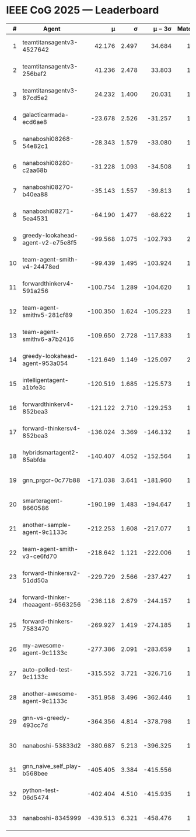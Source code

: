 # IEEE CoG 2025 — Leaderboard

| # | Agent | μ | σ | μ − 3σ | Matches | Updated |
|---:|---|---:|---:|---:|---:|---|
| 1 | teamtitansagentv3-4527642 | 42.176 | 2.497 | 34.684 | 1500 | 2025-09-01 08:44 |
| 2 | teamtitansagentv3-256baf2 | 41.236 | 2.478 | 33.803 | 1918 | 2025-09-01 08:44 |
| 3 | teamtitansagentv3-87cd5e2 | 24.232 | 1.400 | 20.031 | 1758 | 2025-09-01 08:44 |
| 4 | galacticarmada-ecd6ae8 | -23.678 | 2.526 | -31.257 | 1760 | 2025-09-01 08:44 |
| 5 | nanaboshi08268-54e82c1 | -28.343 | 1.579 | -33.080 | 1960 | 2025-09-01 08:44 |
| 6 | nanaboshi08280-c2aa68b | -31.228 | 1.093 | -34.508 | 1860 | 2025-09-01 08:44 |
| 7 | nanaboshi08270-b40ea88 | -35.143 | 1.557 | -39.813 | 1780 | 2025-09-01 08:44 |
| 8 | nanaboshi08271-5ea4531 | -64.190 | 1.477 | -68.622 | 1680 | 2025-09-01 08:44 |
| 9 | greedy-lookahead-agent-v2-e75e8f5 | -99.568 | 1.075 | -102.793 | 2110 | 2025-09-01 08:44 |
| 10 | team-agent-smith-v4-24478ed | -99.439 | 1.495 | -103.924 | 1520 | 2025-09-01 08:44 |
| 11 | forwardthinkerv4-591a256 | -100.754 | 1.289 | -104.620 | 1398 | 2025-09-01 08:44 |
| 12 | team-agent-smithv5-281cf89 | -100.350 | 1.624 | -105.223 | 1700 | 2025-09-01 08:44 |
| 13 | team-agent-smithv6-a7b2416 | -109.650 | 2.728 | -117.833 | 1900 | 2025-09-01 08:44 |
| 14 | greedy-lookahead-agent-953a054 | -121.649 | 1.149 | -125.097 | 2050 | 2025-09-01 08:44 |
| 15 | intelligentagent-a1bfe3c | -120.519 | 1.685 | -125.573 | 1512 | 2025-09-01 08:44 |
| 16 | forwardthinkerv4-852bea3 | -121.122 | 2.710 | -129.253 | 1555 | 2025-09-01 08:44 |
| 17 | forward-thinkersv4-852bea3 | -136.024 | 3.369 | -146.132 | 1244 | 2025-09-01 08:44 |
| 18 | hybridsmartagent2-85abfda | -140.407 | 4.052 | -152.564 | 1356 | 2025-09-01 08:44 |
| 19 | gnn_prgcr-0c77b88 | -171.038 | 3.641 | -181.960 | 1520 | 2025-09-01 08:44 |
| 20 | smarteragent-8660586 | -190.199 | 1.483 | -194.647 | 1445 | 2025-09-01 08:44 |
| 21 | another-sample-agent-9c1133c | -212.253 | 1.608 | -217.077 | 1920 | 2025-09-01 08:44 |
| 22 | team-agent-smith-v3-ce6fd70 | -218.642 | 1.121 | -222.006 | 1540 | 2025-09-01 08:44 |
| 23 | forward-thinkersv2-51dd50a | -229.729 | 2.566 | -237.427 | 1580 | 2025-09-01 08:44 |
| 24 | forward-thinker-rheaagent-6563256 | -236.118 | 2.679 | -244.157 | 1920 | 2025-09-01 08:44 |
| 25 | forward-thinkers-7583470 | -269.927 | 1.419 | -274.185 | 1820 | 2025-09-01 08:44 |
| 26 | my-awesome-agent-9c1133c | -277.386 | 2.091 | -283.659 | 1680 | 2025-09-01 08:44 |
| 27 | auto-polled-test-9c1133c | -315.552 | 3.721 | -326.716 | 1940 | 2025-09-01 08:44 |
| 28 | another-awesome-agent-9c1133c | -351.958 | 3.496 | -362.446 | 1900 | 2025-09-01 08:44 |
| 29 | gnn-vs-greedy-493cc7d | -364.356 | 4.814 | -378.798 | 1920 | 2025-09-01 08:44 |
| 30 | nanaboshi-53833d2 | -380.687 | 5.213 | -396.325 | 1640 | 2025-09-01 08:44 |
| 31 | gnn_naive_self_play-b568bee | -405.405 | 3.384 | -415.556 | 960 | 2025-09-01 08:44 |
| 32 | python-test-06d5474 | -402.404 | 4.510 | -415.935 | 1500 | 2025-09-01 08:44 |
| 33 | nanaboshi-8345999 | -439.513 | 6.321 | -458.476 | 1560 | 2025-09-01 08:44 |
